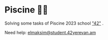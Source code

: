 # Piscine :swimming_woman:
Solving some tasks of Piscine 2023 school ["42"](https://www.42.fr) .

Need help: elmaksim@student.42yerevan.am
